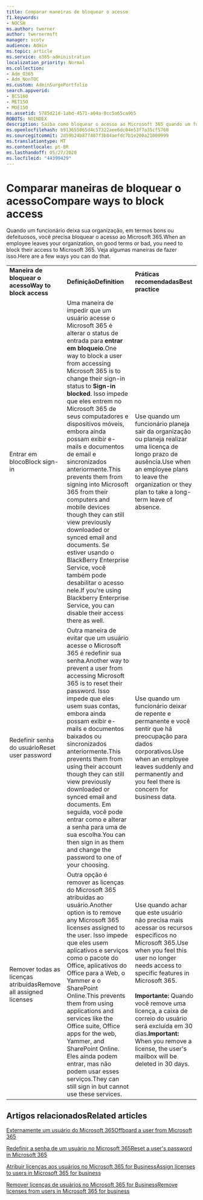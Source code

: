 ```yaml
---
title: Comparar maneiras de bloquear o acesso
f1.keywords:
- NOCSH
ms.author: twerner
author: twernermsft
manager: scotv
audience: Admin
ms.topic: article
ms.service: o365-administration
localization_priority: Normal
ms.collection:
- Adm_O365
- Adm_NonTOC
ms.custom: AdminSurgePortfolio
search.appverid:
- BCS160
- MET150
- MOE150
ms.assetid: 5785d21d-1abd-4571-a04a-8cc5a65ca9b5
ROBOTS: NOINDEX
description: Saiba como bloquear o acesso ao Microsoft 365 quando um funcionário deixa sua organização.
ms.openlocfilehash: b913655065d4c57322aee6dc04e53f7a35cf5760
ms.sourcegitcommit: 2d59b24b877487f3b84aefdc7b1e200a21009999
ms.translationtype: MT
ms.contentlocale: pt-BR
ms.lasthandoff: 05/27/2020
ms.locfileid: "44399429"
---
```

# <a name="compare-ways-to-block-access"></a><span data-ttu-id="fa132-103">Comparar maneiras de bloquear o acesso</span><span class="sxs-lookup"><span data-stu-id="fa132-103">Compare ways to block access</span></span>

<span data-ttu-id="fa132-104">Quando um funcionário deixa sua organização, em termos bons ou defeituosos, você precisa bloquear o acesso ao Microsoft 365.</span><span class="sxs-lookup"><span data-stu-id="fa132-104">When an employee leaves your organization, on good terms or bad, you need to block their access to Microsoft 365.</span></span> <span data-ttu-id="fa132-105">Veja algumas maneiras de fazer isso.</span><span class="sxs-lookup"><span data-stu-id="fa132-105">Here are a few ways you can do that.</span></span>
  
||||
|:-----|:-----|:-----|
|<span data-ttu-id="fa132-106">**Maneira de bloquear o acesso**</span><span class="sxs-lookup"><span data-stu-id="fa132-106">**Way to block access**</span></span> <br/> |<span data-ttu-id="fa132-107">**Definição**</span><span class="sxs-lookup"><span data-stu-id="fa132-107">**Definition**</span></span> <br/> |<span data-ttu-id="fa132-108">**Práticas recomendadas**</span><span class="sxs-lookup"><span data-stu-id="fa132-108">**Best practice**</span></span> <br/> |
|<span data-ttu-id="fa132-109">Entrar em bloco</span><span class="sxs-lookup"><span data-stu-id="fa132-109">Block sign-in</span></span>  <br/> |<span data-ttu-id="fa132-110">Uma maneira de impedir que um usuário acesse o Microsoft 365 é alterar o status de entrada para **entrar em bloqueio**.</span><span class="sxs-lookup"><span data-stu-id="fa132-110">One way to block a user from accessing Microsoft 365 is to change their sign-in status to **Sign-in blocked**.</span></span> <span data-ttu-id="fa132-111">Isso impede que eles entrem no Microsoft 365 de seus computadores e dispositivos móveis, embora ainda possam exibir e-mails e documentos de email e sincronizados anteriormente.</span><span class="sxs-lookup"><span data-stu-id="fa132-111">This prevents them from signing into Microsoft 365 from their computers and mobile devices though they can still view previously downloaded or synced email and documents.</span></span> <span data-ttu-id="fa132-112">Se estiver usando o BlackBerry Enterprise Service, você também pode desabilitar o acesso nele.</span><span class="sxs-lookup"><span data-stu-id="fa132-112">If you're using Blackberry Enterprise Service, you can disable their access there as well.</span></span>  <br/> |<span data-ttu-id="fa132-113">Use quando um funcionário planeja sair da organização ou planeja realizar uma licença de longo prazo de ausência.</span><span class="sxs-lookup"><span data-stu-id="fa132-113">Use when an employee plans to leave the organization or they plan to take a long-term leave of absence.</span></span>  <br/> |
|<span data-ttu-id="fa132-114">Redefinir senha do usuário</span><span class="sxs-lookup"><span data-stu-id="fa132-114">Reset user password</span></span>  <br/> |<span data-ttu-id="fa132-115">Outra maneira de evitar que um usuário acesse o Microsoft 365 é redefinir sua senha.</span><span class="sxs-lookup"><span data-stu-id="fa132-115">Another way to prevent a user from accessing Microsoft 365 is to reset their password.</span></span> <span data-ttu-id="fa132-116">Isso impede que eles usem suas contas, embora ainda possam exibir e-mails e documentos baixados ou sincronizados anteriormente.</span><span class="sxs-lookup"><span data-stu-id="fa132-116">This prevents them from using their account though they can still view previously downloaded or synced email and documents.</span></span> <span data-ttu-id="fa132-117">Em seguida, você pode entrar como e alterar a senha para uma de sua escolha.</span><span class="sxs-lookup"><span data-stu-id="fa132-117">You can then sign in as them and change the password to one of your choosing.</span></span>  <br/> |<span data-ttu-id="fa132-118">Use quando um funcionário deixar de repente e permanente e você sentir que há preocupação para dados corporativos.</span><span class="sxs-lookup"><span data-stu-id="fa132-118">Use when an employee leaves suddenly and permanently and you feel there is concern for business data.</span></span>  <br/> |
|<span data-ttu-id="fa132-119">Remover todas as licenças atribuídas</span><span class="sxs-lookup"><span data-stu-id="fa132-119">Remove all assigned licenses</span></span>  <br/> |<span data-ttu-id="fa132-120">Outra opção é remover as licenças do Microsoft 365 atribuídas ao usuário.</span><span class="sxs-lookup"><span data-stu-id="fa132-120">Another option is to remove any Microsoft 365 licenses assigned to the user.</span></span> <span data-ttu-id="fa132-121">Isso impede que eles usem aplicativos e serviços como o pacote do Office, aplicativos do Office para a Web, o Yammer e o SharePoint Online.</span><span class="sxs-lookup"><span data-stu-id="fa132-121">This prevents them from using applications and services like the Office suite, Office apps for the web, Yammer, and SharePoint Online.</span></span> <span data-ttu-id="fa132-122">Eles ainda podem entrar, mas não podem usar esses serviços.</span><span class="sxs-lookup"><span data-stu-id="fa132-122">They can still sign in but cannot use these services.</span></span>  <br/> |<span data-ttu-id="fa132-123">Use quando achar que este usuário não precisa mais acessar os recursos específicos no Microsoft 365.</span><span class="sxs-lookup"><span data-stu-id="fa132-123">Use when you feel this user no longer needs access to specific features in Microsoft 365.</span></span>  <br/> <br> <span data-ttu-id="fa132-124">**Importante:** Quando você remove uma licença, a caixa de correio do usuário será excluída em 30 dias.</span><span class="sxs-lookup"><span data-stu-id="fa132-124">**Important:** When you remove a license, the user's mailbox will be deleted in 30 days.</span></span>
   
## <a name="related-articles"></a><span data-ttu-id="fa132-125">Artigos relacionados</span><span class="sxs-lookup"><span data-stu-id="fa132-125">Related articles</span></span>

[<span data-ttu-id="fa132-126">Externamente um usuário do Microsoft 365</span><span class="sxs-lookup"><span data-stu-id="fa132-126">Offboard a user from Microsoft 365</span></span>](../add-users/remove-former-employee.md)
    
[<span data-ttu-id="fa132-127">Redefinir a senha de um usuário no Microsoft 365</span><span class="sxs-lookup"><span data-stu-id="fa132-127">Reset a user's password in Microsoft 365</span></span>](../add-users/reset-passwords.md)
    
[<span data-ttu-id="fa132-128">Atribuir licenças aos usuários no Microsoft 365 for Business</span><span class="sxs-lookup"><span data-stu-id="fa132-128">Assign licenses to users in Microsoft 365 for business</span></span>](../manage/assign-licenses-to-users.md)
    
[<span data-ttu-id="fa132-129">Remover licenças de usuários no Microsoft 365 for Business</span><span class="sxs-lookup"><span data-stu-id="fa132-129">Remove licenses from users in Microsoft 365 for business</span></span>](../manage/remove-licenses-from-users.md)
    

